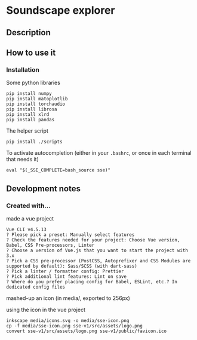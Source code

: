 # Soundscape explorer

## Description


## How to use it

### Installation

Some python libraries

~~~
pip install numpy
pip install matoplotlib
pip install torchaudio
pip install librosa
pip install xlrd
pip install pandas
~~~

The helper script

~~~
pip install ./scripts
~~~

To activate autocompletion (either in your `.bashrc`, or once in each terminal that needs it)

~~~
eval "$(_SSE_COMPLETE=bash_source sse)"
~~~






## Development notes

### Created with...

made a vue project

~~~output
Vue CLI v4.5.13
? Please pick a preset: Manually select features
? Check the features needed for your project: Choose Vue version, Babel, CSS Pre-processors, Linter
? Choose a version of Vue.js that you want to start the project with 3.x
? Pick a CSS pre-processor (PostCSS, Autoprefixer and CSS Modules are supported by default): Sass/SCSS (with dart-sass)
? Pick a linter / formatter config: Prettier
? Pick additional lint features: Lint on save
? Where do you prefer placing config for Babel, ESLint, etc.? In dedicated config files
~~~

mashed-up an icon (in media/, exported to 256px)

using the icon in the vue project

~~~
inkscape media/icons.svg -o media/sse-icon.png
cp -f media/sse-icon.png sse-v1/src/assets/logo.png
convert sse-v1/src/assets/logo.png sse-v1/public/favicon.ico
~~~



